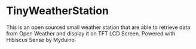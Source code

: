 # TinyWeatherStation
This is an open sourced small weather station that are able to retrieve data from Open Weather and display it on TFT LCD Screen. Powered with Hibiscus Sense by Myduino
